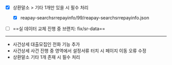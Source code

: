 - [x] 상환말소 > 기타 1개만 있을 시 필수 처리
	- [x] reapay-searchsrrepayinfo/99/reapay-searchsrrepayinfo.json
- [ ] ==실 데이터 교체 진행 중 브랜치: fix/sr-data==




***



- 사건상세 대출모집인 전화 기능 추가
- 사건상세 사건 진행 중 영역에서 설정서류 터치 시 페이지 이동 오류 수정
- 상환말소 기타 1개 존재 시 필수 처리